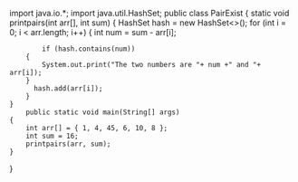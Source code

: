 import java.io.*;
import java.util.HashSet;
public class PairExist
{
    static void printpairs(int arr[], int sum)
    {
        HashSet<Integer> hash = new HashSet<>();
        for (int i = 0; i < arr.length; i++)
        {
            int num = sum - arr[i];
        
            if (hash.contains(num)) 
        {
            System.out.print("The two numbers are "+ num +" and "+ arr[i]);
        }
          hash.add(arr[i]);
        }
    }
        public static void main(String[] args)
    {
        int arr[] = { 1, 4, 45, 6, 10, 8 };
        int sum = 16;
        printpairs(arr, sum);
    }
 }
